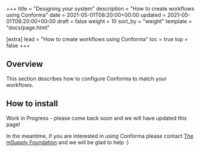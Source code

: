 +++
title = "Designing your system"
description = "How to create workflows using Conforma"
date = 2021-05-01T08:20:00+00:00
updated = 2021-05-01T08:20:00+00:00
draft = false
weight = 10
sort_by = "weight"
template = "docs/page.html"

[extra]
lead = "How to create workflows using Conforma"
toc = true
top = false
+++

## Overview

This section describes how to configure Conforma to match your workflows. 

## How to install

Work in Progress - please come back soon and we will have updated this page!

In the meantime, if you are interested in using Conforma please contact [The mSupply Foundation](https://msupply.foundation/about) and we will be glad to help :)
